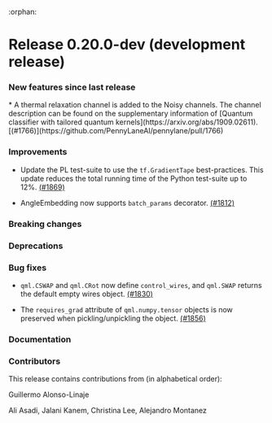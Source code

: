 :orphan:

# Release 0.20.0-dev (development release)

<h3>New features since last release</h3>
* A thermal relaxation channel is added to the Noisy channels. The channel description can be 
  found on the supplementary information of [Quantum classifier with tailored quantum kernels](https://arxiv.org/abs/1909.02611).
  [(#1766)](https://github.com/PennyLaneAI/pennylane/pull/1766)

<h3>Improvements</h3>

* Update the PL test-suite to use the `tf.GradientTape` best-practices. 
This update reduces the total running time of the Python test-suite up to 12%.
[(#1869)](https://github.com/PennyLaneAI/pennylane/pull/1869)

* AngleEmbedding now supports `batch_params` decorator. 
[(#1812)](https://github.com/PennyLaneAI/pennylane/pull/1812)

<h3>Breaking changes</h3>

<h3>Deprecations</h3>

<h3>Bug fixes</h3>

* `qml.CSWAP` and `qml.CRot` now define `control_wires`, and `qml.SWAP` 
  returns the default empty wires object.
  [(#1830)](https://github.com/PennyLaneAI/pennylane/pull/1830)

* The `requires_grad` attribute of `qml.numpy.tensor` objects is now
  preserved when pickling/unpickling the object.
  [(#1856)](https://github.com/PennyLaneAI/pennylane/pull/1856)

<h3>Documentation</h3>

<h3>Contributors</h3>

This release contains contributions from (in alphabetical order): 

Guillermo Alonso-Linaje

Ali Asadi, Jalani Kanem, Christina Lee, Alejandro Montanez
